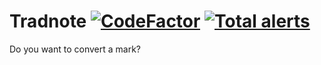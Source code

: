 # Tradnote [![CodeFactor](https://www.codefactor.io/repository/github/victorbetsch/tradnote/badge)](https://www.codefactor.io/repository/github/victorbetsch/tradnote) [![Total alerts](https://img.shields.io/lgtm/alerts/g/VictorBetsch/Tradnote.svg?logo=lgtm&logoWidth=18)](https://lgtm.com/projects/g/VictorBetsch/Tradnote/alerts/)

Do you want to convert a mark?
